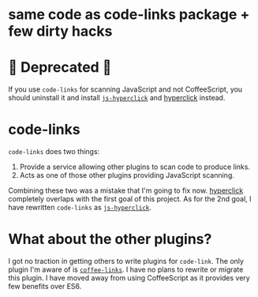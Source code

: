 # same code as code-links package + few dirty hacks

:rotating_light: Deprecated :rotating_light: 
==========

If you use `code-links` for scanning JavaScript and not CoffeeScript, you should uninstall it and install [`js-hyperclick`][js-hyperclick] and [hyperclick][hyperclick] instead.

code-links
==========

`code-links` does two things:

1. Provide a service allowing other plugins to scan code to produce links.
2. Acts as one of those other plugins providing JavaScript scanning.

Combining these two was a mistake that I'm going to fix now.
[hyperclick][hyperclick] completely overlaps with the first goal of this
project. As for the 2nd goal, I have rewritten `code-links` as [`js-hyperclick`][js-hyperclick].

What about the other plugins?
=============================

I got no traction in getting others to write plugins for `code-link`. The only
plugin I'm aware of is [`coffee-links`][coffee-links]. I have no plans to
rewrite or migrate this plugin. I have moved away from using CoffeeScript as it
provides very few benefits over ES6.

[hyperclick]: https://atom.io/packages/hyperclick
[js-hyperclick]: https://atom.io/packages/js-hyperclick
[coffee-links]: https://atom.io/packages/coffee-links
